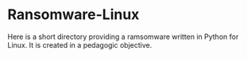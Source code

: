 # Ransomware-Linux
Here is a short directory providing a ramsomware written in Python for Linux. It is created in a pedagogic objective. 
